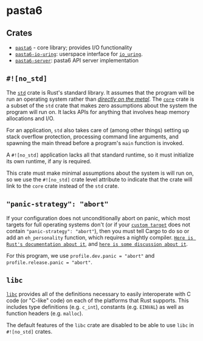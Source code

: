 # pasta6

## Crates

- [`pasta6`] - core library; provides I/O functionality
- [`pasta6-io-uring`]: userspace interface for [`io_uring`].
- [`pasta6-server`]: pasta6 API server implementation

[`pasta6`]: ./pasta6
[`pasta6-io-uring`]: ./io-uring
[`io_uring`]: https://kernel.dk/io_uring.pdf
[`pasta6-server`]: ./io-uring

## `#![no_std]`

The [`std`] crate is Rust's standard library. It assumes that the program
will be run an operating system rather than [*directly on the metal*].  The
[`core`] crate is a subset of the `std` crate that makes zero assumptions
about the system the program will run on. It lacks APIs for anything that
involves heap memory allocations and I/O.

For an application, `std` also takes care of (among other things) setting up
stack overflow protection, processing command line arguments, and spawning
the main thread before a program's `main` function is invoked.

A `#![no_std]` application lacks all that standard runtime, so it must
initialize its own runtime, if any is required.

This crate must make minimal assumptions about the system is will run on, so
we use the `#![no_std]` crate level attribute to indicate that the crate will
link to the `core` crate instead of the `std` crate.

[`std`]: https://doc.rust-lang.org/std/
[`core`]: https://doc.rust-lang.org/core/
[*directly on the metal*]: https://en.wikipedia.org/wiki/Bare_machine

## `"panic-strategy": "abort"`

If your configuration does not unconditionally abort on panic, which most
targets for full operating systems don't (or if your [`custom target`] does not
contain `"panic-strategy": "abort"`), then you must tell Cargo to do so or add
an `eh_personality` function, which requires a nightly compiler.  [`Here is
Rust's documentation about it`], and [`here is some discussion about it`].

For this program, we use `profile.dev.panic = "abort"` and
`profile.release.panic = "abort"`.

[`custom target`]: https://docs.rust-embedded.org/embedonomicon/custom-target.html
[`Here is Rust's documentation about it`]: https://doc.rust-lang.org/unstable-book/language-features/lang-items.html#more-about-the-language-items
[`here is some discussion about it`]: https://old.reddit.com/r/rust/comments/estvau/til_why_the_eh_personality_language_item_is/

## `libc`

[`libc`] provides all of the definitions necessary to easily interoperate
with C code (or "C-like" code) on each of the platforms that Rust supports.
This includes type definitions (e.g. `c_int`), constants (e.g. `EINVAL`) as
well as function headers (e.g. `malloc`).

The default features of the `libc` crate are disabled to be able to use
`libc` in `#![no_std]` crates.

[`libc`]: https://crates.io/crates/libc
